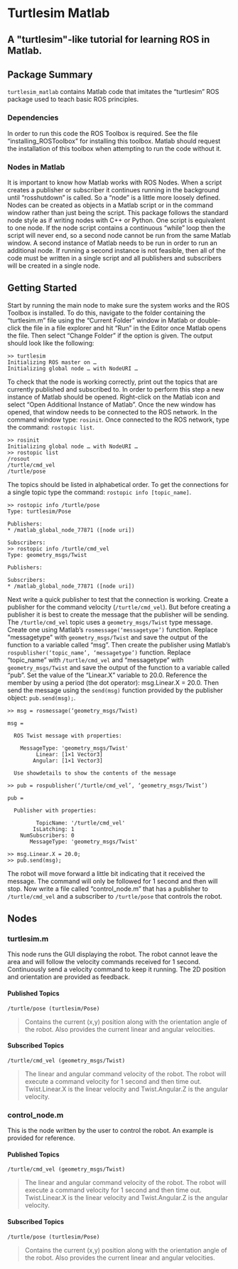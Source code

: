 # Turtlesim Matlab
A "turtlesim"-like tutorial for learning ROS in Matlab.
------------------

## Package Summary
``turtlesim_matlab`` contains Matlab code that imitates the “turtlesim” ROS package used to teach basic ROS principles.

### Dependencies
In order to run this code the ROS Toolbox is required. See the file “installing_ROSToolbox” for installing this toolbox. Matlab should request the installation of this toolbox when attempting to run the code without it.

### Nodes in Matlab
It is important to know how Matlab works with ROS Nodes. When a script creates a publisher or subscriber it continues running in the background until “rosshutdown” is called. So a “node” is a little more loosely defined. Nodes can be created as objects in a Matlab script or in the command window rather than just being the script. This package follows the standard node style as if writing nodes with C++ or Python. One script is equivalent to one node. If the node script contains a continuous “while” loop then the script will never end, so a second node cannot be run from the same Matlab window. A second instance of Matlab needs to be run in order to run an additional node. If running a second instance is not feasible, then all of the code must be written in a single script and all publishers and subscribers will be created in a single node.

## Getting Started
Start by running the main node to make sure the system works and the ROS Toolbox is installed. To do this, navigate to the folder containing the “turtlesim.m” file using the “Current Folder” window in Matlab or double-click the file in a file explorer and hit “Run” in the Editor once Matlab opens the file. Then select “Change Folder” if the option is given. The output should look like the following:

    >> turtlesim
    Initializing ROS master on …
    Initializing global node … with NodeURI …

To check that the node is working correctly, print out the topics that are currently published and subscribed to. In order to perform this step a new instance of Matlab should be opened. Right-click on the Matlab icon and select “Open Additional Instance of Matlab”. Once the new window has opened, that window needs to be connected to the ROS network. In the command window type: ``rosinit``. Once connected to the ROS network, type the command: ``rostopic list``.

    >> rosinit
    Initializing global node … with NodeURI …
    >> rostopic list
    /rosout
    /turtle/cmd_vel
    /turtle/pose

The topics should be listed in alphabetical order. To get the connections for a single topic type the command: ``rostopic info [topic_name]``.

    >> rostopic info /turtle/pose
    Type: turtlesim/Pose

    Publishers:
    * /matlab_global_node_77871 ([node uri])

    Subscribers:
    >> rostopic info /turtle/cmd_vel
    Type: geometry_msgs/Twist

    Publishers:

    Subscribers:
    * /matlab_global_node_77871 ([node uri])

Next write a quick publisher to test that the connection is working. Create a publisher for the command velocity (``/turtle/cmd_vel``). But before creating a publisher it is best to create the message that the publisher will be sending. The ``/turtle/cmd_vel`` topic uses a ``geometry_msgs/Twist`` type message. Create one using Matlab’s ``rosmessage(‘messagetype’)`` function. Replace "messagetype" with ``geometry_msgs/Twist`` and save the output of the function to a variable called “msg”. Then create the publisher using Matlab’s ``rospublisher(‘topic_name’, ‘messagetype’)`` function. Replace “topic_name” with ``/turtle/cmd_vel`` and “messagetype” with ``geometry_msgs/Twist`` and save the output of the function to a variable called “pub”. Set the value of the “Linear.X” variable to 20.0. Reference the member by using a period (the dot operator): msg.Linear.X = 20.0. Then send the message using the ``send(msg)`` function provided by the publisher object: ``pub.send(msg);``.

    >> msg = rosmessage(‘geometry_msgs/Twist)

    msg = 

      ROS Twist message with properties:

        MessageType: 'geometry_msgs/Twist'
             Linear: [1×1 Vector3]
            Angular: [1×1 Vector3]

      Use showdetails to show the contents of the message

    >> pub = rospublisher(‘/turtle/cmd_vel’, ‘geometry_msgs/Twist’)

    pub = 

      Publisher with properties:

             TopicName: '/turtle/cmd_vel'
            IsLatching: 1
        NumSubscribers: 0
           MessageType: 'geometry_msgs/Twist'

    >> msg.Linear.X = 20.0;
    >> pub.send(msg);

The robot will move forward a little bit indicating that it received the message. The command will only be followed for 1 second and then will stop. Now write a file called “control_node.m” that has a publisher to ``/turtle/cmd_vel`` and a subscriber to ``/turtle/pose`` that controls the robot.

## Nodes
### turtlesim.m
This node runs the GUI displaying the robot. The robot cannot leave the area and will follow the velocity commands received for 1 second. Continuously send a velocity command to keep it running. The 2D position and orientation are provided as feedback.

#### Published Topics
``/turtle/pose (turtlesim/Pose)``
> Contains the current (x,y) position along with the orientation angle of the robot. Also provides the current linear and angular velocities.

#### Subscribed Topics
``/turtle/cmd_vel (geometry_msgs/Twist)``
> The linear and angular command velocity of the robot. The robot will execute a command velocity for 1 second and then time out. Twist.Linear.X is the linear velocity and Twist.Angular.Z is the angular velocity.

### control_node.m
This is the node written by the user to control the robot. An example is provided for reference.

#### Published Topics
``/turtle/cmd_vel (geometry_msgs/Twist)``
> The linear and angular command velocity of the robot. The robot will execute a command velocity for 1 second and then time out. Twist.Linear.X is the linear velocity and Twist.Angular.Z is the angular velocity.

#### Subscribed Topics
``/turtle/pose (turtlesim/Pose)``
> Contains the current (x,y) position along with the orientation angle of the robot. Also provides the current linear and angular velocities.



